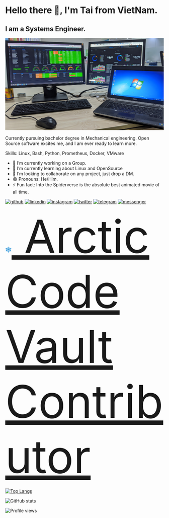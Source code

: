 # Hello there 👋, I'm Tai from VietNam.
## I am a Systems Engineer.
![I am a Systems Engineer, mechanical engineer.](https://raw.githubusercontent.com/tainguyenbp/tainguyenbp/master/tainguyenbp.jpg)

Currently pursuing bachelor degree in Mechanical engineering. Open Source software excites me, and I am ever ready to learn more.

Skills: Linux, Bash, Python, Prometheus, Docker, VMware

- 🔭 I’m currently working on a Group.
- 🌱 I’m currently learning about Linux and OpenSource
- 👯 I’m looking to collaborate on any project, just drop a DM. 
- 😄 Pronouns: He/Him. 
- ⚡ Fun fact: Into the Spiderverse is the absolute best animated movie of all time. 


[<img src='https://cdn.jsdelivr.net/npm/simple-icons@3.0.1/icons/github.svg' alt='github' height='40'>](https://github.com/tainguyenbp) [<img src='https://cdn.jsdelivr.net/npm/simple-icons@3.0.1/icons/linkedin.svg' alt='linkedin' height='40'>](https://www.linkedin.com/in/nguy%E1%BB%85n-ng%E1%BB%8Dc-t%C3%A0i-73760b144/)  [<img src='https://cdn.jsdelivr.net/npm/simple-icons@3.0.1/icons/instagram.svg' alt='instagram' height='40'>](https://www.instagram.com/rude_drax/)  [<img src='https://cdn.jsdelivr.net/npm/simple-icons@3.0.1/icons/twitter.svg' alt='twitter' height='40'>](https://twitter.com/nguyenngoctaibp)  [<img src='https://cdn.jsdelivr.net/npm/simple-icons@3.0.1/icons/telegram.svg' alt='telegram' height='40'>](https://t.me/nntaibpit)  [<img src='https://cdn.jsdelivr.net/npm/simple-icons@3.0.1/icons/messenger.svg' alt='messenger' height='40'>](https://m.me/nntaibp.it)

<a href='https://archiveprogram.github.com/' style="font-size:15vw;display: inline;"><img src='https://raw.githubusercontent.com/acervenky/animated-github-badges/master/assets/acbadge.gif' width='20' height='20'> Arctic Code Vault Contributor </a>

[![Top Langs](https://github-readme-stats.vercel.app/api/top-langs/?username=tainguyenbp)](https://github.com/anuraghazra/github-readme-stats)

![GitHub stats](https://github-readme-stats.vercel.app/api?username=tainguyenbp&show_icons=true)  

![Profile views](https://gpvc.arturio.dev/tainguyenbp)  
